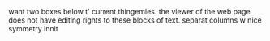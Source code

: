 want  two boxes below t' current thingemies. the viewer of the web page does not have editing rights to these blocks of text. separat columns w nice symmetry innit
